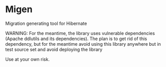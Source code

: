# Migen

Migration generating tool for Hibernate

WARNING: For the meantime, the library uses vulnerable dependencies (Apache ddlutils and its dependencies). The plan 
is to get rid of this dependency, but for the meantime avoid using this library anywhere but in test source set and
avoid deploying the library

Use at your own risk.
